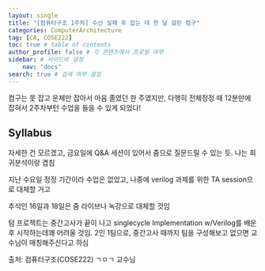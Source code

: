 ```yaml
---
layout: single
title: "[컴퓨터구조 1주차] 수신 실패 후 잡는 데 한 달 걸린 컴구"
categories: ComputerArchitecture
tag: [CA, COSE222]
toc: true # table of contents
author_profile: false # 각 콘텐츠에서 프로필 여부
sidebar: # 사이드바 설정
    nav: "docs"
search: true # 검색 여부 설정
---
```

<head>
    <!-- Latex -->
    <script src="https://cdn.mathjax.org/mathjax/latest/MathJax.js?config=TeX-AMS-MML_HTMLorMML" type="text/javascript"></script>
</head>
<style>
    th, td {
        text-align: center;
    }
    .r {
        color: red;
    }
</style>

컴구는 못 잡고 운체만 잡아서 마음 졸였던 한 주였지만, 다행히 전체정정 때 12분만에 잡혀서 2주차부턴 수업을 들을 수 있게 되었다!

## Syllabus

자세한 건 모르겠고, 금요일에 Q&A 세션이 있어서 줌으로 질문드릴 수 있는 듯. 나는 회귀분석이랑 겹침

지난 수요일 정정 기간이라 수업은 없었고, 나중에 verilog 과제를 위한 TA session으로 대체할 거고

추석인 16일과 18일은 줌 라이브나 녹강으로 대체할 것임

텀 프로젝트는 중간고사가 끝이 나고 singlecycle Implementation w/Verilog를 배운 후 시작하는데꽤 어려울 것임. 2인 1팀으로, 중간고사 때까지 팀을 구성해보고 없으면 교수님이 매칭해주신다고 하심

출처: 컴퓨터구조(COSE222) ㄱㅇㄱ 교수님
